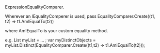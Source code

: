 ExpressionEqualityComparer.

Wherever an IEqualityComperer<T> is used, pass
EqualityComparer.Create((t1, t2) => t1.AmIEqualTo(t2))

where AmIEqualTo is your custom equality method.

e.g.
List<MyClass> myList = ... ;
var myDistinctObjects = myList.Distinct(EqualityComparer.Create((t1,t2) => t1.AmIEqualTo(t2)));

